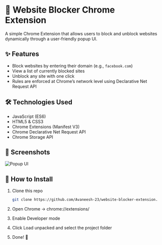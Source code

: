 # 🚫 Website Blocker Chrome Extension

A simple Chrome Extension that allows users to block and unblock websites dynamically through a user-friendly popup UI.

## ✨ Features
- Block websites by entering their domain (e.g., `facebook.com`)
- View a list of currently blocked sites
- Unblock any site with one click
- Rules are enforced at Chrome’s network level using Declarative Net Request API

## 🛠️ Technologies Used
- JavaScript (ES6)
- HTML5 & CSS3
- Chrome Extensions (Manifest V3)
- Chrome Declarative Net Request API
- Chrome Storage API

## 📸 Screenshots
![Popup UI](screenshot.png)  <!-- Add a screenshot later -->

## 🚀 How to Install
1. Clone this repo
   ```bash
   git clone https://github.com/Avaneesh-23/website-blocker-extension.git

2. Open Chrome → chrome://extensions/

3. Enable Developer mode

4. Click Load unpacked and select the project folder

5. Done! 🎉
